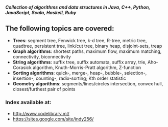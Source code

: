 ##### Collection of algorithms and data structures in Java, C++, Python, JavaScript, Scala, Haskell, Ruby

## The following topics are covered:

* **Trees**: segment tree, Fenwick tree, k-d tree, R-tree, metric tree, quadtree, persistent tree, link/cut tree, binary heap, disjoint-sets, treap
* **Graph algorithms**: shortest paths, maximum flow, maximum matching, connectivity, biconnectivity
* **String algorithms**: suffix tree, suffix automata, suffix array, trie, Aho-Corasick algorithm, Knuth-Morris-Pratt algorithm, Z-function
* **Sorting algorithms**: quick-, merge-, heap-, bubble-, selection-, insertion-, counting-, radix-sorting; Kth order statistic
* **Geometry algorithms**: segments/lines/circles intersection, convex hull, closest/furthest pair of points

### Index available at:

- http://www.codelibrary.ml/
- https://sites.google.com/site/indy256/

